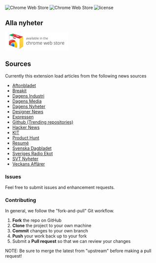 ![Chrome Web Store](https://img.shields.io/chrome-web-store/v/kklidjoiedcocpkddfnknenpkpcdalnp.svg)
![Chrome Web Store](https://img.shields.io/chrome-web-store/rating/kklidjoiedcocpkddfnknenpkpcdalnp.svg)
![license](https://img.shields.io/github/license/davidpaulsson/alla-nyheter-extension.svg)

## Alla nyheter

[![Available in the Chrome Web Store](ChromeWebStore_Badge_v2_206x58.png)](https://chrome.google.com/webstore/detail/alla-nyheter/kklidjoiedcocpkddfnknenpkpcdalnp)

## Sources

Currently this extension load articles from the following news sources

* [Aftonbladet](https://www.aftonbladet.se/)
* [Breakit](https://www.breakit.se/)
* [Dagens Industri](https://www.di.se/)
* [Dagens Media](https://www.dagensmedia.se/)
* [Dagens Nyheter](https://www.dn.se/)
* [Designer News](https://www.designernews.co/)
* [Expressen](https://www.expressen.se/)
* [Github (Trending repositories)](https://github.com/trending)
* [Hacker News](https://news.ycombinator.com/)
* [KIT](https://kit.se/)
* [Product Hunt](https://www.producthunt.com/)
* [Resumé](https://www.resume.se/)
* [Svenska Dagbladet](https://www.svd.se/)
* [Sveriges Radio Ekot](http://sverigesradio.se/ekot)
* [SVT Nyheter](https://www.svt.se/)
* [Veckans Affärer](https://www.va.se/)

### Issues

Feel free to submit issues and enhancement requests.

### Contributing

In general, we follow the "fork-and-pull" Git workflow.

1.  **Fork** the repo on GitHub
2.  **Clone** the project to your own machine
3.  **Commit** changes to your own branch
4.  **Push** your work back up to your fork
5.  Submit a **Pull request** so that we can review your changes

NOTE: Be sure to merge the latest from "upstream" before making a pull request!
